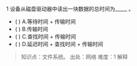 1
设备从磁盘驱动器中读出一块数据的总时间为_____ 。
- ( ) A.等待时间 + 传输时间 
- ( ) B.传输时间 
- ( ) C.查找时间 + 传输时间 
- ( ) D.延迟时间 + 查找时间 + 传输时间

> 知识点：文件系统。
> 出处：网络
> 难度：1
> 解释
